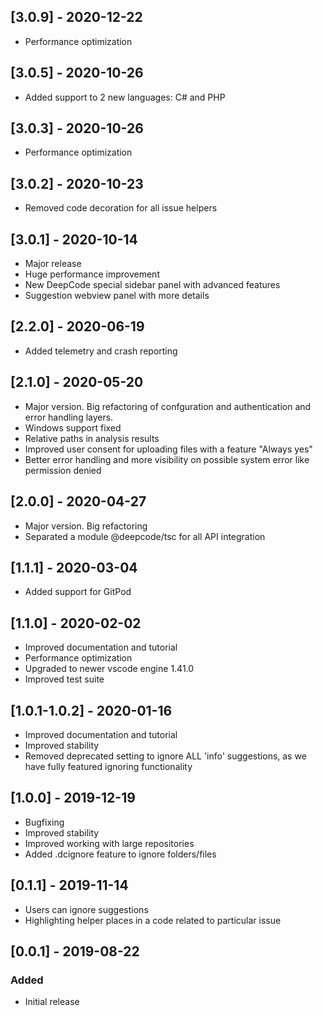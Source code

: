 ## [3.0.9] - 2020-12-22
- Performance optimization

## [3.0.5] - 2020-10-26
- Added support to 2 new languages: C# and PHP

## [3.0.3] - 2020-10-26
- Performance optimization

## [3.0.2] - 2020-10-23
- Removed code decoration for all issue helpers

## [3.0.1] - 2020-10-14
- Major release
- Huge performance improvement
- New DeepCode special sidebar panel with advanced features
- Suggestion webview panel with more details

## [2.2.0] - 2020-06-19
- Added telemetry and crash reporting

## [2.1.0] - 2020-05-20
- Major version. Big refactoring of confguration and authentication and error handling layers.
- Windows support fixed
- Relative paths in analysis results
- Improved user consent for uploading files with a feature "Always yes"
- Better error handling and more visibility on possible system error like permission denied

## [2.0.0] - 2020-04-27
- Major version. Big refactoring
- Separated a module @deepcode/tsc for all API integration

## [1.1.1] - 2020-03-04
- Added support for GitPod

## [1.1.0] - 2020-02-02
- Improved documentation and tutorial
- Performance optimization
- Upgraded to newer vscode engine 1.41.0
- Improved test suite

## [1.0.1-1.0.2] - 2020-01-16
- Improved documentation and tutorial
- Improved stability
- Removed deprecated setting to ignore ALL 'info' suggestions, as we have fully featured ignoring functionality

## [1.0.0] - 2019-12-19
- Bugfixing
- Improved stability
- Improved working with large repositories
- Added .dcignore feature to ignore folders/files

## [0.1.1] - 2019-11-14
- Users can ignore suggestions
- Highlighting helper places in a code related to particular issue

## [0.0.1] - 2019-08-22
### Added
- Initial release
